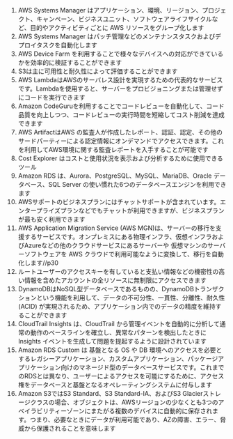 1. AWS Systems Manager はアプリケーション、環境、リージョン、プロジェクト、キャンペーン、ビジネスユニット、ソフトウェアライフサイクルなど、目的やアクティビティごとに AWS リソースをグループ化します
2. AWS Systems Manager はパッチ管理などのメンテナンスタスクおよびデプロイタスクを自動化します
3. AWS Device Farm を利用することで様々なデバイスへの対応ができているかを効率的に検証することができます
4. S3は主に可用性と耐久性によって評価することができます
5. AWS LambdaはAWSのサーバレス設計を実現するための代表的なサービスです。Lambdaを使用すると、サーバーをプロビジョニングまたは管理せずにコードを実行できます
6. Amazon CodeGuruを利用することでコードレビューを自動化して、コード品質を向上しつつ、コードレビューの実行時間を短縮してコスト削減を達成できます
7. AWS ArtifactはAWS の監査人が作成したレポート、認証、認定、その他のサードパーティーによる認定情報にオンデマンドでアクセスできます。これを利用してAWS環境に関する監査レポートを入手することが可能です
8. Cost Explorer はコストと使用状況を表示および分析するために使用できるツール
9. Amazon RDS は、Aurora、PostgreSQL、MySQL、MariaDB、Oracle データベース、SQL Server の使い慣れた6つのデータベースエンジンを利用できます
10. AWSサポートのビジネスプランにはチャットサポートが含まれています。エンタープライズプランなどでもチャットが利用できますが、ビジネスプランが最も安く利用できます
11. AWS Application Migration Service (AWS MGN)は、サーバーの移行を支援するサービスです。オンプレミスにある物理インフラ、仮想インフラおよびAzureなどの他のクラウドサービスにあるサーバーや 仮想マシンのサーバーソフトウェアを AWS クラウドで利用可能なように変換して、移行を自動化します//p30
12. ルートユーザーのアクセスキーを有していると支払い情報などの機密性の高い情報を含めたアカウントの全リソースに無制限にアクセスできます
13. DynamoDBはNoSQL型データベースであるものの、DynamoDBトランザクションという機能を利用して、データの不可分性、一貫性、分離性、耐久性 (ACID) が実現されるため、アプリケーション内でのデータの精度を維持することができます
14. CloudTrail Insights は、CloudTrail から管理イベントを自動的に分析して通常の動作のベースラインを確立し、異常なパターンを検出したときに Insights イベントを生成して問題を提起するように設計されています
15. Amazon RDS Custom は 基盤となる OS や DB 環境へのアクセスを必要とするレガシーアプリケーション、カスタムアプリケーション、パッケージアプリケーション向けのマネージド型のデータベースサービスです。これまでのRDSとは異なり、ユーザーによるアクセスを可能にするために、アクセス権をデータベースと基盤となるオペレーティングシステムに付与します
16. Amazon S3ではS3 Standard、S3 Standard-IA、およびS3 Glacierストレージクラスの場合、オブジェクトは、AWSリージョンの少なくとも3つのアベイラビリティーゾーンにまたがる複数のデバイスに自動的に保存されます。つまり、必要なときにデータが利用可能であり、AZの障害、エラー、脅威から保護されることを意味します
